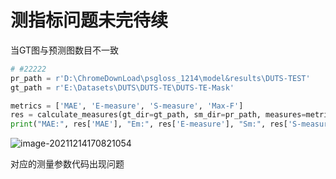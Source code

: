 # 测指标问题未完待续

当GT图与预测图数目不一致

```python
# #22222
pr_path = r'D:\ChromeDownLoad\psgloss_1214\model&results\DUTS-TEST'
gt_path = r'E:\Datasets\DUTS\DUTS-TE\DUTS-TE-Mask'

metrics = ['MAE', 'E-measure', 'S-measure', 'Max-F']
res = calculate_measures(gt_dir=gt_path, sm_dir=pr_path, measures=metrics)
print("MAE:", res['MAE'], "Em:", res['E-measure'], "Sm:", res['S-measure'], "Max-F:", res['Max-F'])
```

![image-20211214170821054](C:\Users\SOD\AppData\Roaming\Typora\typora-user-images\image-20211214170821054.png)

对应的测量参数代码出现问题